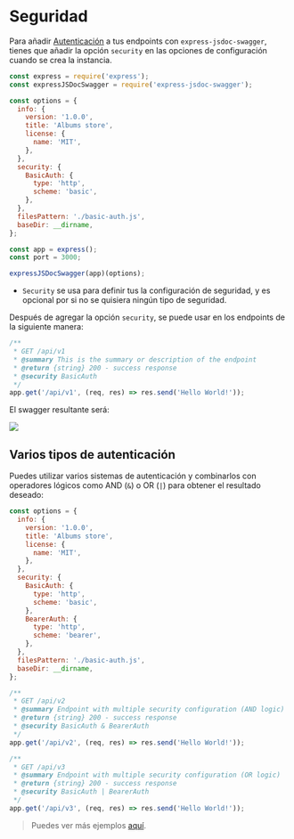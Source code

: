 # Seguridad
Para añadir [Autenticación](https://swagger.io/docs/specification/authentication/) a tus endpoints con `express-jsdoc-swagger`, tienes que añadir la opción `security` en las opciones de configuración cuando se crea la instancia.

```javascript
const express = require('express');
const expressJSDocSwagger = require('express-jsdoc-swagger');

const options = {
  info: {
    version: '1.0.0',
    title: 'Albums store',
    license: {
      name: 'MIT',
    },
  },
  security: {
    BasicAuth: {
      type: 'http',
      scheme: 'basic',
    },
  },
  filesPattern: './basic-auth.js',
  baseDir: __dirname,
};

const app = express();
const port = 3000;

expressJSDocSwagger(app)(options);
```

- `Security` se usa para definir tus la configuración de seguridad, y es opcional por si no se quisiera ningún tipo de seguridad.

Después de agregar la opción `security`, se puede usar en los endpoints de la siguiente manera:

```javascript
/**
 * GET /api/v1
 * @summary This is the summary or description of the endpoint
 * @return {string} 200 - success response
 * @security BasicAuth
 */
app.get('/api/v1', (req, res) => res.send('Hello World!'));
```

El swagger resultante será:

<img src="./assets/security.png"/>

## Varios tipos de autenticación

Puedes utilizar varios sistemas de autenticación y combinarlos con operadores lógicos como AND (`&`) o OR (`|`) para obtener el resultado deseado:

```javascript
const options = {
  info: {
    version: '1.0.0',
    title: 'Albums store',
    license: {
      name: 'MIT',
    },
  },
  security: {
    BasicAuth: {
      type: 'http',
      scheme: 'basic',
    },
    BearerAuth: {
      type: 'http',
      scheme: 'bearer',
    },
  },
  filesPattern: './basic-auth.js',
  baseDir: __dirname,
};

/**
 * GET /api/v2
 * @summary Endpoint with multiple security configuration (AND logic)
 * @return {string} 200 - success response
 * @security BasicAuth & BearerAuth
 */
app.get('/api/v2', (req, res) => res.send('Hello World!'));

/**
 * GET /api/v3
 * @summary Endpoint with multiple security configuration (OR logic)
 * @return {string} 200 - success response
 * @security BasicAuth | BearerAuth
 */
app.get('/api/v3', (req, res) => res.send('Hello World!'));
```

> Puedes ver más ejemplos [aquí](https://github.com/BRIKEV/express-jsdoc-swagger/blob/master/examples/security/basic-auth.js).
